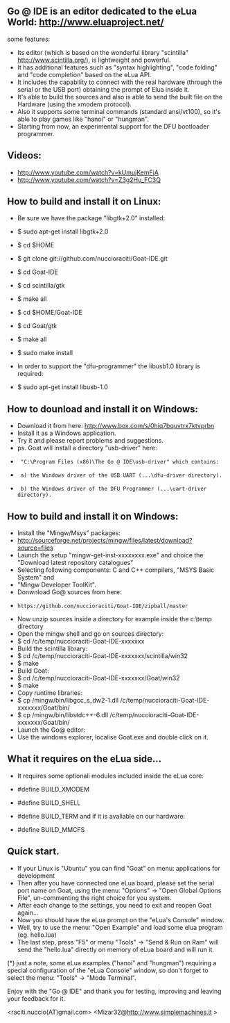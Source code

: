 ## Go @ IDE is an editor dedicated to the eLua World: http://www.eluaproject.net/

some features:

* Its editor (which is based on the wonderful library "scintilla" http://www.scintilla.org/), is lightweight and powerful.
* It has additional features such as "syntax highlighting", "code folding" and "code completion" based on the eLua API.
* It includes the capability to connect with the real hardware (through the serial or the USB port) obtaining the prompt of Elua inside it.
* It's able to build the sources and also is able to send the built file on the Hardware (using the xmodem protocol). 
* Also it supports some terminal commands (standard ansi/vt100), so it's able to play games like "hanoi" or "hungman".
* Starting from now, an experimental support for the DFU bootloader programmer.

## Videos:
* http://www.youtube.com/watch?v=kUmujKemFjA
* http://www.youtube.com/watch?v=Z3g2Hu_FC3Q

## How to build and install it on Linux:

* Be sure we have the package "libgtk+2.0" installed: 
* $ sudo apt-get install libgtk+2.0
* $ cd $HOME
* $ git clone git://github.com/nuccioraciti/Goat-IDE.git
* $ cd Goat-IDE
* $ cd scintilla/gtk
* $ make all
* $ cd $HOME/Goat-IDE
* $ cd Goat/gtk
* $ make all
* $ sudo make install

* In order to support the "dfu-programmer" the libusb1.0 library is required:
* $ sudo apt-get install libusb-1.0

## How to dounload and install it on Windows:

* Download it from here: http://www.box.com/s/0hiq7bquvtrx7ktvprbn
* Install it as a Windows application.
* Try it and please report problems and suggestions.
* ps.  Goat will install a directory "usb-driver" here:
*      "C:\Program Files (x86)\The Go @ IDE\usb-driver" which contains:
*      a) the Windows driver of the USB UART (...\dfu-driver directory).
*      b) the Windows driver of the DFU Programmer (...\uart-driver directory).

## How to build and install it on Windows:

* Install the "Mingw/Msys" packages:
*    http://sourceforge.net/projects/mingw/files/latest/download?source=files
* Launch the setup "mingw-get-inst-xxxxxxxx.exe" and choice the "Download
  latest repository catalogues"
* Selecting following components: C and C++ compilers, "MSYS Basic System" and 
*    "Mingw Developer ToolKit".
* Donwnload Go@ sources from here: 
*     https://github.com/nuccioraciti/Goat-IDE/zipball/master
* Now unzip sources inside a directory for example inside the c:\temp directory
* Open the mingw shell and go on sources directory:
* $ cd /c/temp/nuccioraciti-Goat-IDE-xxxxxxx
* Build the scintilla library:
* $ cd /c/temp/nuccioraciti-Goat-IDE-xxxxxxx/scintilla/win32
* $ make
* Build Goat:
* $ cd /c/temp/nuccioraciti-Goat-IDE-xxxxxxx/Goat/win32
* $ make
* Copy runtime libraries:
* $ cp /mingw/bin/libgcc_s_dw2-1.dll /c/temp/nuccioraciti-Goat-IDE-xxxxxxx/Goat/bin/
* $ cp /mingw/bin/libstdc++-6.dll /c/temp/nuccioraciti-Goat-IDE-xxxxxxx/Goat/bin/
* Launch the Go@ editor:
* Use the windows explorer, localise Goat.exe and double click on it.


## What it requires on the eLua side...

* It requires some optionali modules included inside the eLua core:

* #define BUILD_XMODEM
* #define BUILD_SHELL
* #define BUILD_TERM
and if it is avaliable on our hardware:
* #define BUILD_MMCFS

## Quick start.
* If your Linux is "Ubuntu" you can find "Goat" on menu: applications for development
* Then after you have connected one eLua board, please set the serial port name on Goat, using the menu: "Options" -> "Open Global Options File", un-commenting the right choice for you system. 
* After each change to the settings, you need to exit and reopen Goat again...
* Now you should have the eLua prompt on the "eLua's Console" window.
* Well, try to use the menu: "Open Example" and load some elua program (eg. hello.lua)
* The last step, press "F5" or menu "Tools" -> "Send & Run on Ram" will send the "hello.lua" directly on memory of eLua board and will run it.

(*) just a note, some eLua examples ("hanoi" and "hungman") requiring a special configuration of the "eLua Console" window, so don't forget to select the menu: "Tools" -> "Mode Terminal".

Enjoy with the "Go @ IDE" and thank you for testing, improving and leaving your feedback for it.

<raciti.nuccio(AT)gmail.com> <Mizar32@http://www.simplemachines.it >


